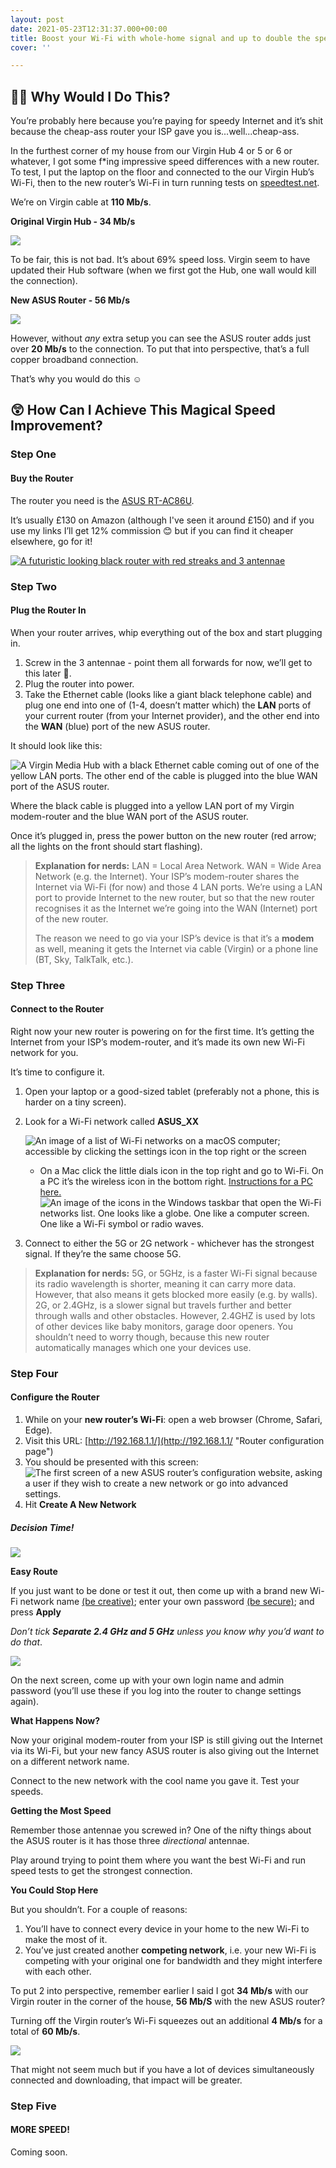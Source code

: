 ```yaml
---
layout: post
date: 2021-05-23T12:31:37.000+00:00
title: Boost your Wi-Fi with whole-home signal and up to double the speed
cover: ''

---
```

## 🤷‍♂️ Why Would I Do This?

You’re probably here because you’re paying for speedy Internet and it’s shit because the cheap-ass router your ISP gave you is...well...cheap-ass.

In the furthest corner of my house from our Virgin Hub 4 or 5 or 6 or whatever, I got some f*ing impressive speed differences with a new router. To test, I put the laptop on the floor and connected to the our Virgin Hub’s Wi-Fi, then to the new router’s Wi-Fi in turn running tests on [speedtest.net](https://www.speedtest.net/ "Test your Internet speed at speedtest.net").

We’re on Virgin cable at **110 Mb/s**.

**Original Virgin Hub - 34 Mb/s**

![](/assets/images/uploads/screenshot-2021-05-23-at-12-11-10.png)

To be fair, this is not bad. It’s about 69% speed loss. Virgin seem to have updated their Hub software (when we first got the Hub, one wall would kill the connection).

**New ASUS Router - 56 Mb/s**

![](/assets/images/uploads/screenshot-2021-05-23-at-12-11-34.png)

However, without _any_ extra setup you can see the ASUS router adds just over **20 Mb/s** to the connection. To put that into perspective, that’s a full copper broadband connection.

That’s why you would do this ☺️

## 😲 How Can I Achieve This Magical Speed Improvement?

### Step One

#### Buy the Router

The router you need is the [ASUS RT-AC86U](https://www.amazon.co.uk/gp/product/B075WFL15D/ref=as_li_tl?ie=UTF8&camp=1634&creative=6738&creativeASIN=B075WFL15D&linkCode=as2&tag=jevawin-21&linkId=d40a3435a8145e383ae0899dfbc8d28e "ASUS RT-AC86U Router on Amazon").

It’s usually £130 on Amazon (although I've seen it around £150) and if you use my links I’ll get 12% commission 😊 but if you can find it cheaper elsewhere, go for it!

[![A futuristic looking black router with red streaks and 3 antennae](/assets/images/uploads/f465eb91-f9b9-491f-815f-21b533719075.jpeg "ASUS RT-AC86U router")](https://www.amazon.co.uk/gp/product/B075WFL15D/ref=as_li_tl?ie=UTF8&camp=1634&creative=6738&creativeASIN=B075WFL15D&linkCode=as2&tag=jevawin-21&linkId=d40a3435a8145e383ae0899dfbc8d28e "ASUS RT-AC86U router")

### Step Two

#### Plug the Router In

When your router arrives, whip everything out of the box and start plugging in.

1. Screw in the 3 antennae - point them all forwards for now, we’ll get to this later 🙂.
2. Plug the router into power.
3. Take the Ethernet cable (looks like a giant black telephone cable) and plug one end into one of (1-4, doesn’t matter which) the **LAN** ports of your current router (from your Internet provider), and the other end into the **WAN** (blue) port of the new ASUS router.

It should look like this:

![A Virgin Media Hub with a black Ethernet cable coming out of one of the yellow LAN ports. The other end of the cable is plugged into the blue WAN port of the ASUS router.](/assets/images/uploads/img_0567.jpeg "Connecting the ASUS router")

Where the black cable is plugged into a yellow LAN port of my Virgin modem-router and the blue WAN port of the ASUS router.

Once it’s plugged in, press the power button on the new router (red arrow; all the lights on the front should start flashing).

> **Explanation for nerds:** LAN = Local Area Network. WAN = Wide Area Network (e.g. the Internet). Your ISP’s modem-router shares the Internet via Wi-Fi (for now) and those 4 LAN ports. We’re using a LAN port to provide Internet to the new router, but so that the new router recognises it as the Internet we’re going into the WAN (Internet) port of the new router.
>
> The reason we need to go via your ISP’s device is that it’s a **modem** as well, meaning it gets the Internet via cable (Virgin) or a phone line (BT, Sky, TalkTalk, etc.).

### Step Three

#### Connect to the Router

Right now your new router is powering on for the first time. It’s getting the Internet from your ISP’s modem-router, and it’s made its own new Wi-Fi network for you.

It’s time to configure it.

1. Open your laptop or a good-sized tablet (preferably not a phone, this is harder on a tiny screen).
2. Look for a Wi-Fi network called **ASUS_XX**

   ![An image of a list of Wi-Fi networks on a macOS computer; accessible by clicking the settings icon in the top right or the screen](/assets/images/uploads/screenshot-2021-05-23-at-10-59-51.png "macOS Wi-Fi list")
   * On a Mac click the little dials icon in the top right and go to Wi-Fi. On a PC it’s the wireless icon in the bottom right. [Instructions for a PC here.](https://support.microsoft.com/en-us/windows/connect-to-a-wi-fi-network-in-windows-10-1f881677-b569-0cd5-010d-e3cd3579d263 "How to connect to WiFi in Windows 10")![An image of the icons in the Windows taskbar that open the Wi-Fi networks list. One looks like a globe. One like a computer screen. One like a Wi-Fi symbol or radio waves.](/assets/images/uploads/6ef6a0c7-ad00-42e3-b803-6f68c062adc5.png "Windows Wi-Fi")
3. Connect to either the 5G or 2G network - whichever has the strongest signal. If they’re the same choose 5G.

> **Explanation for nerds:** 5G, or 5GHz, is a faster Wi-Fi signal because its radio wavelength is shorter, meaning it can carry more data. However, that also means it gets blocked more easily (e.g. by walls). 2G, or 2.4GHz, is a slower signal but travels further and better through walls and other obstacles. However, 2.4GHZ is used by lots of other devices like baby monitors, garage door openers. You shouldn’t need to worry though, because this new router automatically manages which one your devices use.

### Step Four

#### Configure the Router

1. While on your **new router’s Wi-Fi**: open a web browser (Chrome, Safari, Edge).
2. Visit this URL: [http://192.168.1.1/](http://192.168.1.1/ "Router configuration page")
3. You should be presented with this screen: ![The first screen of a new ASUS router’s configuration website, asking a user if they wish to create a new network or go into advanced settings.](/assets/images/uploads/screenshot-2021-05-23-at-11-01-07.png "ASUS router welcome screen")
4. Hit **Create A New Network**

##### Decision Time!

![](/assets/images/uploads/screenshot-2021-05-23-at-11-02-47.png)

**Easy Route**

If you just want to be done or test it out, then come up with a brand new Wi-Fi network name [(be creative)](https://www.google.co.uk/search?q=funny+wifi+names&source=lmns&bih=803&biw=1261&client=safari&hl=en-GB&sa=X&ved=2ahUKEwj8-qSOoIDxAhVC0RoKHUeQBGYQ_AUoAHoECAEQAA "Funny Wi-Fi names"); enter your own password [(be secure)](https://www.lastpass.com/password-generator "Free strong password generator from LastPass"); and press **Apply**

_Don’t tick **Separate 2.4 GHz and 5 GHz** unless you know why you’d want to do that_.

![](/assets/images/uploads/screenshot-2021-05-23-at-11-03-00.png)

On the next screen, come up with your own login name and admin password (you’ll use these if you log into the router to change settings again).

**What Happens Now?**

Now your original modem-router from your ISP is still giving out the Internet via its Wi-Fi, but your new fancy ASUS router is also giving out the Internet on a different network name.

Connect to the new network with the cool name you gave it. Test your speeds.

**Getting the Most Speed**

Remember those antennae you screwed in? One of the nifty things about the ASUS router is it has those three _directional_ antennae.

Play around trying to point them where you want the best Wi-Fi and run speed tests to get the strongest connection.

**You Could Stop Here**

But you shouldn’t. For a couple of reasons:

1. You’ll have to connect every device in your home to the new Wi-Fi to make the most of it.
2. You’ve just created another **competing network**, i.e. your new Wi-Fi is competing with your original one for bandwidth and they might interfere with each other.

To put 2 into perspective, remember earlier I said I got **34 Mb/s** with our Virgin router in the corner of the house, **56 Mb/S** with the new ASUS router?

Turning off the Virgin router’s Wi-Fi squeezes out an additional **4 Mb/s** for a total of **60 Mb/s**.

![](/assets/images/uploads/screenshot-2021-05-23-at-12-11-50.png)

That might not seem much but if you have a lot of devices simultaneously connected and downloading, that impact will be greater.

### Step Five

#### MORE SPEED!

Coming soon.